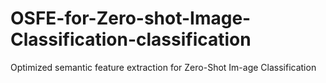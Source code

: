 # OSFE-for-Zero-shot-Image-Classification-classification
Optimized semantic feature extraction for Zero-Shot Im-age Classification 
